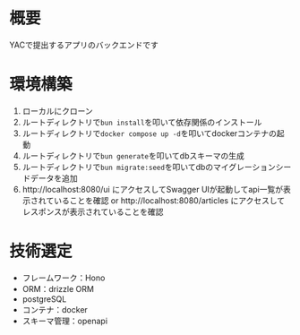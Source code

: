 # 概要
YACで提出するアプリのバックエンドです

# 環境構築
1. ローカルにクローン
2. ルートディレクトリで`bun install`を叩いて依存関係のインストール
3. ルートディレクトリで`docker compose up -d`を叩いてdockerコンテナの起動
4. ルートディレクトリで`bun generate`を叩いてdbスキーマの生成
5. ルートディレクトリで`bun migrate:seed`を叩いてdbのマイグレーションシードデータを追加
6. http://localhost:8080/ui にアクセスしてSwagger UIが起動してapi一覧が表示されていることを確認 or http://localhost:8080/articles にアクセスしてレスポンスが表示されていることを確認

# 技術選定
- フレームワーク：Hono
- ORM：drizzle ORM
- postgreSQL
- コンテナ：docker
- スキーマ管理：openapi